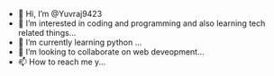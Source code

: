 - 👋 Hi, I’m @Yuvraj9423
- 👀 I’m interested in coding and programming and also learning tech related things...
- 🌱 I’m currently learning python ...
- 💞️ I’m looking to collaborate on web deveopment...
- 📫 How to reach me y...

<!---
Yuvraj9423/Yuvraj9423 is a ✨ special ✨ repository because its `README.md` (this file) appears on your GitHub profile.
You can click the Preview link to take a look at your changes.
--->
